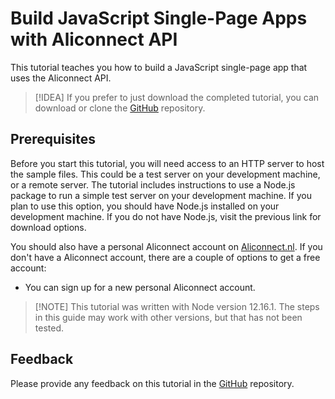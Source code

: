 # Build JavaScript Single-Page Apps with Aliconnect API

This tutorial teaches you how to build a JavaScript single-page app that uses the Aliconnect API.

> [!IDEA] If you prefer to just download the completed tutorial, you can download or clone the [GitHub](https://github.com/Aliconnect/aim-training-javascript-spa) repository.

## Prerequisites
Before you start this tutorial, you will need access to an HTTP server to host the sample files. This could be a test server on your development machine, or a remote server. The tutorial includes instructions to use a Node.js package to run a simple test server on your development machine. If you plan to use this option, you should have Node.js installed on your development machine. If you do not have Node.js, visit the previous link for download options.

You should also have a personal Aliconnect account on [Aliconnect.nl](https://aliconnect.nl). If you don't have a Aliconnect account, there are a couple of options to get a free account:

- You can sign up for a new personal Aliconnect account.

> [!NOTE] This tutorial was written with Node version 12.16.1. The steps in this guide may work with other versions, but that has not been tested.

## Feedback
Please provide any feedback on this tutorial in the [GitHub](https://github.com/Aliconnect/aim-training-javascript-spa) repository.
